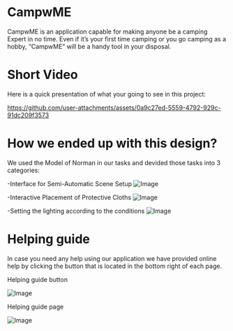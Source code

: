 # CampwME
CampwME is an application capable for making anyone be a camping Expert in no time. Even if it’s your first time camping or you go camping as a hobby, “CampwME” will be a handy tool in your disposal.

# Short Video
Here is a quick presentation of what your going to see in this project:

https://github.com/user-attachments/assets/0a9c27ed-5559-4792-929c-91dc209f3573

# How we ended up with this design?
We used the Model of Norman in our tasks and devided those tasks into 3 categories:

-Interface for Semi-Automatic Scene Setup
![Image](https://github.com/user-attachments/assets/a7823373-b505-44dd-aaad-30a68aec8bdf)

-Interactive Placement of Protective Cloths 
![Image](https://github.com/user-attachments/assets/51bf7ce0-c436-4524-a002-381257e8718e)

-Setting the lighting according to the conditions
![Image](https://github.com/user-attachments/assets/69acc3cd-35f6-488a-ad91-1be3f9e946c0)

# Helping guide
In case you need any help using our application we have provided online help by clicking the button that is located in the bottom right of each page.

Helping guide button

![Image](https://github.com/user-attachments/assets/50a2638c-e320-4994-a58a-170b5c2b4cd4)

Helping guide page

![Image](https://github.com/user-attachments/assets/1a2589f6-12b4-4e71-8dd0-45741b8e9c42)

